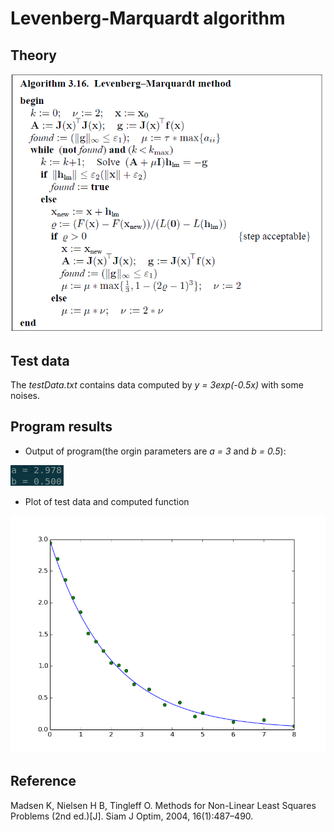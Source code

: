 # Levenberg-Marquardt algorithm

## Theory

![img](../imgs/hw4_t1.png)


## Test data

The *testData.txt* contains data computed by *y = 3exp(-0.5x)* with some noises.


## Program results

* Output of program(the orgin parameters are *a = 3* and *b = 0.5*):

![img](../imgs/hw4_res.png)

* Plot of test data and computed function

![img](../imgs/hw4.png)



## Reference

Madsen K, Nielsen H B, Tingleff O. Methods for Non-Linear Least Squares Problems (2nd ed.)[J]. Siam J Optim, 2004, 16(1):487–490.